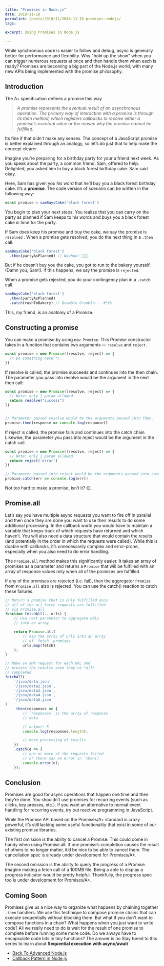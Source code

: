 ```yaml
---
title: "Promises in Node.js"
date: 2018-11-18
permalink: /posts/2018/11/2018-11-18-promises-nodejs/
tags:
 
excerpt: Using Promises in Node.js

---
```


While synchronous code is easier to follow and debug, async is generally better for performance and flexibility. Why "hold up the show" when you can trigger numerous requests at once and then handle them when each is ready?  Promises are becoming a big part of the Node.js world, with many new APIs being implemented with the promise philosophy. 

## Introduction

The A+ specification defines a promise this way
>_A promise represents the eventual result of an asynchronous operation. The primary way of interaction with a promise is through its then method, which registers callbacks to receive either a promise’s eventual value or the reason why the promise cannot be fulfilled._

Its fine if that didn't make any senses. The concept of a JavaScript promise is better explained through an analogy, so let’s do just that to help make the concept clearer.

Imagine you’re preparing for a birthday party for your a friend next week. As you speak about the party, a common friend, Sam, offered to help. Delighted, you asked him to buy a black forest birthday cake. Sam said okay.

Here, Sam has given you his word that he’ll buy you a black forest birthday cake. It’s a **promise**. The code version of scenario can be written in the following way:

```js
const promise = samBuysCake('black forest')
```

You begin to plan your next steps. You realize that you can carry on the party as planned if Sam keeps to his words and buys you a black forest cake in time for the party.

If Sam does keep his promise and buy the cake, we say the promise is ```resolved``` . When a promise gets resolved, you do the next thing in a ```.then``` call:

```js
samBuysCake('black forest')
  .then(partyAsPlanned) // Woohoo! 🎉🎉🎉
```

But if he doesn’t buy you the cake, you got to run to the bakery yourself. (Damn you, Sam!). If this happens, we say the promise is ```rejected```.

When a promise gets rejected, you do your contingency plan in a ```.catch``` call.

```js
samBuysCake('black forest')
  .then(partyAsPlanned)
  .catch(rushToBakery) // Grumble Grumble... #*$%
```

This, my friend, is an anatomy of a Promise.

## Constructing a promise
You can make a promise by using ```new Promise```. This Promise constructor takes in a function that contains two arguments — ```resolve``` and ```reject```.

``` js
const promise = new Promise((resolve, reject) => {
  /* Do something here */
})
```

If resolve is called, the promise succeeds and continues into the then chain. The parameter you pass into resolve would be the argument in the next then call:

``` js
const promise = new Promise((resolve, reject) => {
  // Note: only 1 param allowed
  return resolve("success")
})


// Parameter passed resolve would be the arguments passed into then.
promise.then(response => console.log(response)) 
```

If reject is called, the promise fails and continues into the catch chain. Likewise, the parameter you pass into reject would be the argument in the catch call.

``` js
const promise = new Promise((resolve, reject) => {
  // Note: only 1 param allowed
  return reject('error')
})

// Parameter passed into reject would be the arguments passed into catch.
promise.catch(err => console.log(err)) 
```

Not too hard to make a promise, isn’t it? 😉.

## Promise.all
Let’s say you have multiple async requests you want to fire off in parallel and then once they are done you want to use their results to do some additional processing. In the callback world you would have to maintain a variable that keeps track of which requests have returned and which haven’t. You will also need a data structure that would contain the results (and potentially in the order in which the requests were called). While this is doable with callbacks, it’s unnecessarily complex and error-prone, especially when you also need to do error handling.

The ```Promise.all``` method makes this significantly easier. It takes an array of promises as a parameter and returns a ```Promise``` that will be fulfilled with an array of response values only when all of the promises are fulfilled.

If any of the promises are rejected (i.e. fail), then the aggregator ```Promise``` from ```Promise.all``` also is rejected. You can use the catch() reaction to catch these failures.

``` js
// Return a promise that is only fulfilled once
// all of the url fetch requests are fulfilled
// via Promise.all
function fetchAll(...urls) {
	// Use rest parameter to aggregate URLs
	// into an array

	return Promise.all(
		// map the array of urls into an array
		// of `fetch` promises
		urls.map(fetch)
	);
}

// Make an XHR request for each URL and
// process the results once they've *all*
// completed
fetchAll(
	'/json/data.json',
	'/json/data2.json',
	'/json/data3.json',
	'/json/data4.json',
	'/json/data5.json'
)
    .then(responses => {
    	// `responses` is the array of response
    	// data

    	// output: 5
    	console.log(responses.length);

    	// more processing of results
    })
    .catch(e => {
    	// one or more of the requests failed
    	// or there was an error in `then()`
    	console.error(e);
    });
```    

## Conclusion

Promises are good for async operations that happen one time and then they’re done. You shouldn’t use promises for recurring events (such as clicks, key presses, etc.). If you want an alternative to normal event handling for recurring events, try out reactive programming in JavaScript.

While the Promise API based on the Promises/A+ standard is crazy powerful, it’s still lacking some useful functionality that exist in some of our existing promise libraries.

The first omission is the ability to cancel a Promise. This could come in handy when using Promise.all. If one promise’s completion causes the result of others to no longer matter, it’d be nice to be able to cancel them. The cancellation spec is already under development for Promises/A+.

The second omission is the ability to query the progress of a Promise. Imagine making a fetch call of a 100MB file. Being a able to display a progress indicator would be pretty helpful. Thankfully, the progress spec too is under development for Promises/A+.

## Coming Soon
Promises give us a nice way to organize what happens by chaining together ```.then``` handlers. We use this technique to compose promise chains that can execute sequentially without blocking them. But what if you don't want to compose functions in a chain? What happens when you just want to write code? All we really need to do is wait for the result of one promise to complete before running some more code. Do we always have to encapsulate code bits in tiny functions? The answer is no
Stay tuned to this series to learn about **Sequential execution with async/await**

+ [Back To Advanced Node.js](/posts/2018/10/2018-10-30-advanced-nodejs/)
+ [Callback Pattern in Node.js](/posts/2018/10/2018-10-30-callback-pattern-nodejs/)
